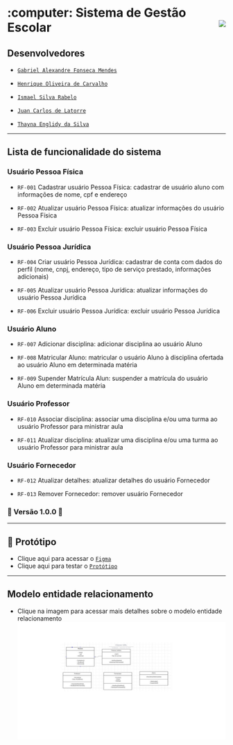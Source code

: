 <h1>:computer: Sistema de Gestão Escolar
  <img align="right" src="http://img.shields.io/static/v1?label=STATUS&message=EM%20DESENVOLVIMENTO&color=GREEN&style=for-the-badge"/>
</h1>

## Desenvolvedores


- [`Gabriel Alexandre Fonseca Mendes`](https://github.com/gafmendes/)

- [`Henrique Oliveira de Carvalho`](https://github.com/GuithubHenri)

- [`Ismael Silva Rabelo`](https://github.com/)

- [`Juan Carlos de Latorre`](https://github.com/JuanCDL02)

- [`Thayna Englidy da Silva`](https://github.com/)

<hr>

## Lista de funcionalidade do sistema

### Usuário Pessoa Física

- `RF-001`	Cadastrar usuário Pessoa Física:	cadastrar de usuário aluno com informações de nome, cpf e endereço

- `RF-002`	Atualizar usuário Pessoa Física:	atualizar informações do usuário Pessoa Física

- `RF-003`	Excluir usuário Pessoa Física:	excluir usuário Pessoa Física


### Usuário Pessoa Jurídica

- `RF-004`	Criar usuário Pessoa Jurídica:	cadastrar de conta com dados do perfil (nome, cnpj, endereço, tipo de serviço prestado, informações adicionais)

- `RF-005`	Atualizar usuário Pessoa Jurídica:	atualizar informações do usuário Pessoa Jurídica

- `RF-006`	Excluir usuário Pessoa Jurídica:	excluir usuário Pessoa Jurídica


### Usuário Aluno

- `RF-007`	Adicionar disciplina:	adicionar disciplina ao usuário Aluno

- `RF-008`	Matricular Aluno:	matricular o usuário Aluno à disciplina ofertada ao usuário Aluno em determinada matéria

- `RF-009`	Supender Matrícula Alun:	suspender a matrícula do usuário Aluno em determinada matéria


### Usuário Professor

- `RF-010`	Associar disciplina:	associar uma disciplina e/ou uma turma ao usuário Professor para ministrar aula

- `RF-011`	Atualizar disciplina:	atualizar uma disciplina e/ou uma turma ao usuário Professor para ministrar aula


### Usuário Fornecedor

- `RF-012`	Atualizar detalhes:	atualizar detalhes do usuário Fornecedor

- `RF-013`	Remover Fornecedor:	remover usuário Fornecedor

### 🚧 Versão 1.0.0 🚧


<hr>

## :pencil: Protótipo

- Clique aqui para acessar o [`Figma`](https://www.figma.com/file/uPcBwP8cgWpLa4aJrI6XVQ/Untitled?type=design&node-id=1%3A44&mode=design&t=IMbPR79ozpXyxiof-1)
- Clique aqui para testar o [`Protótipo`](https://www.figma.com/proto/uPcBwP8cgWpLa4aJrI6XVQ/Untitled?type=design&node-id=1-44&t=6fGVyRUtMHKQZUVG-1&scaling=min-zoom&page-id=0%3A1&starting-point-node-id=1%3A44&show-proto-sidebar=1&mode=design)


<hr>

## Modelo entidade relacionamento
- Clique na imagem para acessar mais detalhes sobre o modelo entidade relacionamento
[![Documentação](diagrama/diagrama.jpg)](diagrama/)

